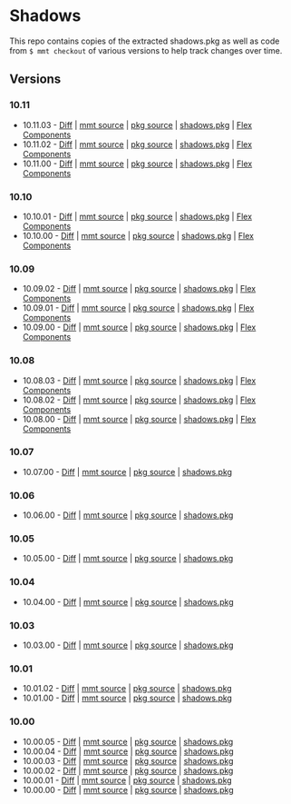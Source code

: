 # Shadows

This repo contains copies of the extracted shadows.pkg as well as code from `$ mmt checkout` of various versions to help track changes over time.

## Versions

### 10.11

* 10.11.03 -  [Diff](https://github.com/mivaecommerce/shadows/compare/10.11.02...10.11.03) | [mmt source](https://github.com/mivaecommerce/shadows/tree/10.11.03/mmt) | [pkg source](https://github.com/mivaecommerce/shadows/tree/10.11.03/pkg/shadows) | [shadows.pkg](https://github.com/mivaecommerce/shadows/raw/10.11.03/pkg/shadows.pkg) | [Flex Components](https://github.com/mivaecommerce/shadows/tree/10.11.03/flex-components)
* 10.11.02 -  [Diff](https://github.com/mivaecommerce/shadows/compare/10.11.00...10.11.02) | [mmt source](https://github.com/mivaecommerce/shadows/tree/10.11.02/mmt) | [pkg source](https://github.com/mivaecommerce/shadows/tree/10.11.02/pkg/shadows) | [shadows.pkg](https://github.com/mivaecommerce/shadows/raw/10.11.02/pkg/shadows.pkg) | [Flex Components](https://github.com/mivaecommerce/shadows/tree/10.11.02/flex-components)
* 10.11.00 -  [Diff](https://github.com/mivaecommerce/shadows/compare/10.10.01...10.11.00) | [mmt source](https://github.com/mivaecommerce/shadows/tree/10.11.00/mmt) | [pkg source](https://github.com/mivaecommerce/shadows/tree/10.11.00/pkg/shadows) | [shadows.pkg](https://github.com/mivaecommerce/shadows/raw/10.11.00/pkg/shadows.pkg) | [Flex Components](https://github.com/mivaecommerce/shadows/tree/10.11.00/flex-components)

### 10.10

* 10.10.01 -  [Diff](https://github.com/mivaecommerce/shadows/compare/10.10.00...10.10.01) | [mmt source](https://github.com/mivaecommerce/shadows/tree/10.10.01/mmt) | [pkg source](https://github.com/mivaecommerce/shadows/tree/10.10.01/pkg/shadows) | [shadows.pkg](https://github.com/mivaecommerce/shadows/raw/10.10.01/pkg/shadows.pkg) | [Flex Components](https://github.com/mivaecommerce/shadows/tree/10.10.01/flex-components)
* 10.10.00 -  [Diff](https://github.com/mivaecommerce/shadows/compare/10.09.02...10.10.00) | [mmt source](https://github.com/mivaecommerce/shadows/tree/10.10.00/mmt) | [pkg source](https://github.com/mivaecommerce/shadows/tree/10.10.00/pkg/shadows) | [shadows.pkg](https://github.com/mivaecommerce/shadows/raw/10.10.00/pkg/shadows.pkg) | [Flex Components](https://github.com/mivaecommerce/shadows/tree/10.10.00/flex-components)

### 10.09

* 10.09.02 -  [Diff](https://github.com/mivaecommerce/shadows/compare/10.09.01...10.09.02) | [mmt source](https://github.com/mivaecommerce/shadows/tree/10.09.02/mmt) | [pkg source](https://github.com/mivaecommerce/shadows/tree/10.09.02/pkg/shadows) | [shadows.pkg](https://github.com/mivaecommerce/shadows/raw/10.09.02/pkg/shadows.pkg) | [Flex Components](https://github.com/mivaecommerce/shadows/tree/10.09.02/flex-components)
* 10.09.01 -  [Diff](https://github.com/mivaecommerce/shadows/compare/10.09.00...10.09.01) | [mmt source](https://github.com/mivaecommerce/shadows/tree/10.09.01/mmt) | [pkg source](https://github.com/mivaecommerce/shadows/tree/10.09.01/pkg/shadows) | [shadows.pkg](https://github.com/mivaecommerce/shadows/raw/10.09.01/pkg/shadows.pkg) | [Flex Components](https://github.com/mivaecommerce/shadows/tree/10.09.01/flex-components)
* 10.09.00 -  [Diff](https://github.com/mivaecommerce/shadows/compare/10.08.03...10.09.00) | [mmt source](https://github.com/mivaecommerce/shadows/tree/10.09.00/mmt) | [pkg source](https://github.com/mivaecommerce/shadows/tree/10.09.00/pkg/shadows) | [shadows.pkg](https://github.com/mivaecommerce/shadows/raw/10.09.00/pkg/shadows.pkg) | [Flex Components](https://github.com/mivaecommerce/shadows/tree/10.09.00/flex-components)

### 10.08

* 10.08.03 -  [Diff](https://github.com/mivaecommerce/shadows/compare/10.08.02...10.08.03) | [mmt source](https://github.com/mivaecommerce/shadows/tree/10.08.03/mmt) | [pkg source](https://github.com/mivaecommerce/shadows/tree/10.08.03/pkg/shadows) | [shadows.pkg](https://github.com/mivaecommerce/shadows/raw/10.08.03/pkg/shadows.pkg) | [Flex Components](https://github.com/mivaecommerce/shadows/tree/10.08.03/flex-components)
* 10.08.02 -  [Diff](https://github.com/mivaecommerce/shadows/compare/10.08.00-flex-components...10.08.02) | [mmt source](https://github.com/mivaecommerce/shadows/tree/10.08.02/mmt) | [pkg source](https://github.com/mivaecommerce/shadows/tree/10.08.02/pkg/shadows) | [shadows.pkg](https://github.com/mivaecommerce/shadows/raw/10.08.02/pkg/shadows.pkg) | [Flex Components](https://github.com/mivaecommerce/shadows/tree/10.08.02/flex-components)
* 10.08.00 -  [Diff](https://github.com/mivaecommerce/shadows/compare/10.07.00...10.08.00) | [mmt source](https://github.com/mivaecommerce/shadows/tree/10.08.00/mmt) | [pkg source](https://github.com/mivaecommerce/shadows/tree/10.08.00/pkg/shadows) | [shadows.pkg](https://github.com/mivaecommerce/shadows/raw/10.08.00/pkg/shadows.pkg) | [Flex Components](https://github.com/mivaecommerce/shadows/tree/10.08.00-flex-components/flex-components)

### 10.07

* 10.07.00 -  [Diff](https://github.com/mivaecommerce/shadows/compare/10.06.00...10.07.00) | [mmt source](https://github.com/mivaecommerce/shadows/tree/10.07.00/mmt) | [pkg source](https://github.com/mivaecommerce/shadows/tree/10.07.00/pkg/shadows) | [shadows.pkg](https://github.com/mivaecommerce/shadows/raw/10.07.00/pkg/shadows.pkg)

### 10.06

* 10.06.00 -  [Diff](https://github.com/mivaecommerce/shadows/compare/10.05.00...10.06.00) | [mmt source](https://github.com/mivaecommerce/shadows/tree/10.06.00/mmt) | [pkg source](https://github.com/mivaecommerce/shadows/tree/10.06.00/pkg/shadows) | [shadows.pkg](https://github.com/mivaecommerce/shadows/raw/10.06.00/pkg/shadows.pkg)

### 10.05

* 10.05.00 -  [Diff](https://github.com/mivaecommerce/shadows/compare/10.04.00...10.05.00) | [mmt source](https://github.com/mivaecommerce/shadows/tree/10.05.00/mmt) | [pkg source](https://github.com/mivaecommerce/shadows/tree/10.05.00/pkg/shadows) | [shadows.pkg](https://github.com/mivaecommerce/shadows/raw/10.05.00/pkg/shadows.pkg)

### 10.04

* 10.04.00 -  [Diff](https://github.com/mivaecommerce/shadows/compare/10.03.00...10.04.00) | [mmt source](https://github.com/mivaecommerce/shadows/tree/10.04.00/mmt) | [pkg source](https://github.com/mivaecommerce/shadows/tree/10.04.00/pkg/shadows) | [shadows.pkg](https://github.com/mivaecommerce/shadows/raw/10.04.00/pkg/shadows.pkg)

### 10.03

* 10.03.00 -  [Diff](https://github.com/mivaecommerce/shadows/compare/10.01.02...10.03.00) | [mmt source](https://github.com/mivaecommerce/shadows/tree/10.03.00/mmt) | [pkg source](https://github.com/mivaecommerce/shadows/tree/10.03.00/pkg/shadows) | [shadows.pkg](https://github.com/mivaecommerce/shadows/raw/10.03.00/pkg/shadows.pkg)

### 10.01

* 10.01.02 -  [Diff](https://github.com/mivaecommerce/shadows/compare/10.01.00...10.01.02) | [mmt source](https://github.com/mivaecommerce/shadows/tree/10.01.02/mmt) | [pkg source](https://github.com/mivaecommerce/shadows/tree/10.01.02/pkg/shadows) | [shadows.pkg](https://github.com/mivaecommerce/shadows/raw/10.01.02/pkg/shadows.pkg)
* 10.01.00 -  [Diff](https://github.com/mivaecommerce/shadows/compare/10.00.05...10.01.00) | [mmt source](https://github.com/mivaecommerce/shadows/tree/10.01.00/mmt) | [pkg source](https://github.com/mivaecommerce/shadows/tree/10.01.00/pkg/shadows) | [shadows.pkg](https://github.com/mivaecommerce/shadows/raw/10.01.00/pkg/shadows.pkg)

### 10.00

* 10.00.05 -  [Diff](https://github.com/mivaecommerce/shadows/compare/10.00.04...10.00.05) | [mmt source](https://github.com/mivaecommerce/shadows/tree/10.00.05/mmt) | [pkg source](https://github.com/mivaecommerce/shadows/tree/10.00.05/pkg/shadows) | [shadows.pkg](https://github.com/mivaecommerce/shadows/raw/10.00.05/pkg/shadows.pkg)
* 10.00.04 -  [Diff](https://github.com/mivaecommerce/shadows/compare/10.00.03...10.00.04) | [mmt source](https://github.com/mivaecommerce/shadows/tree/10.00.04/mmt) | [pkg source](https://github.com/mivaecommerce/shadows/tree/10.00.04/pkg/shadows) | [shadows.pkg](https://github.com/mivaecommerce/shadows/raw/10.00.04/pkg/shadows.pkg)
* 10.00.03 -  [Diff](https://github.com/mivaecommerce/shadows/compare/10.00.02...10.00.03) | [mmt source](https://github.com/mivaecommerce/shadows/tree/10.00.03/mmt) | [pkg source](https://github.com/mivaecommerce/shadows/tree/10.00.03/pkg/shadows) | [shadows.pkg](https://github.com/mivaecommerce/shadows/raw/10.00.03/pkg/shadows.pkg)
* 10.00.02 -  [Diff](https://github.com/mivaecommerce/shadows/compare/10.00.01...10.00.02) | [mmt source](https://github.com/mivaecommerce/shadows/tree/10.00.02/mmt) | [pkg source](https://github.com/mivaecommerce/shadows/tree/10.00.02/pkg/shadows) | [shadows.pkg](https://github.com/mivaecommerce/shadows/raw/10.00.02/pkg/shadows.pkg)
* 10.00.01 -  [Diff](https://github.com/mivaecommerce/shadows/compare/10.00.00...10.00.01) | [mmt source](https://github.com/mivaecommerce/shadows/tree/10.00.01/mmt) | [pkg source](https://github.com/mivaecommerce/shadows/tree/10.00.01/pkg/shadows) | [shadows.pkg](https://github.com/mivaecommerce/shadows/raw/10.00.01/pkg/shadows.pkg)
* 10.00.00 -  [Diff](https://github.com/mivaecommerce/shadows/compare/initial...10.00.00) | [mmt source](https://github.com/mivaecommerce/shadows/tree/10.00.00/mmt) | [pkg source](https://github.com/mivaecommerce/shadows/tree/10.00.00/pkg/shadows) | [shadows.pkg](https://github.com/mivaecommerce/shadows/raw/10.00.00/pkg/shadows.pkg)
